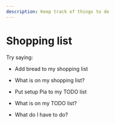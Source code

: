 ```yaml
---
description: Keep track of things to do
---
```


# Shopping list

Try saying:

* Add bread to my shopping list
* What is on my shopping list?



* Put setup Pia to my TODO list
* What is on my TODO list?
* What do I have to do?



